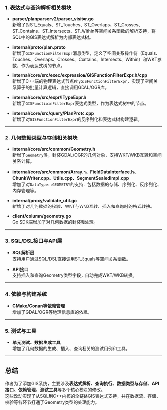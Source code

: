 ### 1. **表达式与查询解析相关模块**

- **parser/planparserv2/parser_visitor.go**  
  新增了对ST_Equals、ST_Touches、ST_Overlaps、ST_Crosses、ST_Contains、ST_Intersects、ST_Within等空间关系函数的解析支持，将SQL中的GIS表达式解析为内部表达式树。

- **internal/proto/plan.proto**  
  新增了`GISFunctionFilterExpr`消息类型，定义了空间关系操作符（Equals、Touches、Overlaps、Crosses、Contains、Intersects、Within）和WKT参数，作为表达式树的节点。

- **internal/core/src/exec/expression/GISFunctionFilterExpr.h/cpp**  
  新增了C++端的物理表达式节点`PhyGISFunctionFilterExpr`，实现了空间关系算子的批量计算逻辑，直接调用GDAL/OGR库。

- **internal/core/src/expr/ITypeExpr.h**  
  新增了`GISFunctioinFilterExpr`表达式类型，作为表达式树中的节点。

- **internal/core/src/query/PlanProto.cpp**  
  新增了对`GISFunctionFilterExpr`的反序列化和表达式树构建逻辑。

---

### 2. **几何数据类型与存储相关模块**

- **internal/core/src/common/Geometry.h**  
  新增了`Geometry`类，封装GDAL/OGR的几何对象，支持WKT/WKB互转和空间关系计算。

- **internal/core/src/common/Array.h、FieldDataInterface.h、ChunkWriter.cpp、Utils.cpp、SegmentSealedImpl.cpp**  
  增加了对`DataType::GEOMETRY`的支持，包括数据的存储、序列化、反序列化、内存管理等。

- **internal/proxy/validate_util.go**  
  新增了对几何数据的校验、WKT与WKB互转、插入和查询时的格式转换。

- **client/column/geometry.go**  
  Go SDK端增加了对几何数据的封装和处理。

---

### 3. **SQL/DSL接口与API层**

- **SQL解析层**  
  支持用户通过SQL/DSL直接调用ST_Equals等空间关系函数。

- **API接口**  
  支持插入和查询Geometry类型字段，自动完成WKT/WKB转换。

---

### 4. **依赖与构建系统**
- **CMake/Conan等依赖管理**  
  增加了GDAL/OGR等地理信息库的依赖。

---

### 5. **测试与工具**
- **单元测试、数据生成工具**  
  增加了几何数据的生成、插入、查询相关的测试用例和工具。

---

## **总结**

作者为了添加GIS系统，主要涉及**表达式解析、查询执行、数据类型与存储、API接口、依赖管理、测试工具**等多个核心模块的修改。  
这些改动实现了从SQL到C++内核的全链路GIS表达式支持，并在数据流、存储、校验等各环节打通了Geometry类型的处理能力。